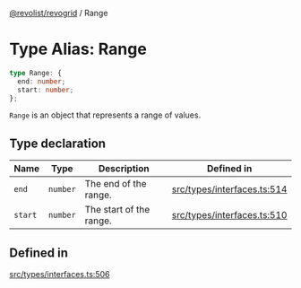 [@revolist/revogrid](README.md) / Range

# Type Alias: Range

```ts
type Range: {
  end: number;
  start: number;
};
```

`Range` is an object that represents a range of values.

## Type declaration

| Name | Type | Description | Defined in |
| ------ | ------ | ------ | ------ |
| `end` | `number` | The end of the range. | [src/types/interfaces.ts:514](https://github.com/revolist/revogrid/blob/4748dc40d552fad7de1d972fe2fbcf7386e67858/src/types/interfaces.ts#L514) |
| `start` | `number` | The start of the range. | [src/types/interfaces.ts:510](https://github.com/revolist/revogrid/blob/4748dc40d552fad7de1d972fe2fbcf7386e67858/src/types/interfaces.ts#L510) |

## Defined in

[src/types/interfaces.ts:506](https://github.com/revolist/revogrid/blob/4748dc40d552fad7de1d972fe2fbcf7386e67858/src/types/interfaces.ts#L506)
